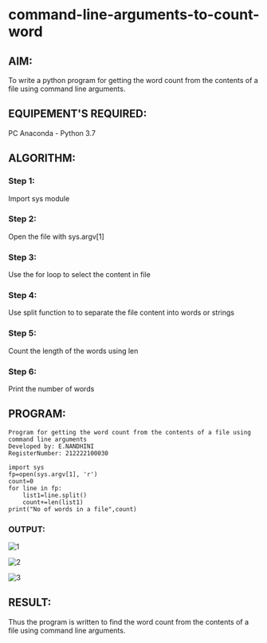 # command-line-arguments-to-count-word
## AIM:
To write a python program for getting the word count from the contents of a file using command line arguments.
## EQUIPEMENT'S REQUIRED: 
PC
Anaconda - Python 3.7
## ALGORITHM: 
### Step 1:

Import sys module
### Step 2:

Open the file with sys.argv[1]
### Step 3:

Use the for loop to select the content in file
### Step 4:

Use split function to to separate the file content into words or strings
### Step 5:

Count the length of the words using len
### Step 6:

Print the number of words
## PROGRAM:
```
Program for getting the word count from the contents of a file using command line arguments
Developed by: E.NANDHINI
RegisterNumber: 212222100030

import sys
fp=open(sys.argv[1], 'r')
count=0
for line in fp:
    list1=line.split()
    count+=len(list1)
print("No of words in a file",count)
```

### OUTPUT:


![1](https://github.com/Nandhinijaya/command-line-arguments-to-count-word/assets/121998147/4b337521-d29b-47de-920a-84c611c10e55)

![2](https://github.com/Nandhinijaya/command-line-arguments-to-count-word/assets/121998147/19c18508-f4a9-4893-ac03-2ab7be511e18)

![3](https://github.com/Nandhinijaya/command-line-arguments-to-count-word/assets/121998147/1116fc1d-bf45-4dc7-b425-83e1cefeab53)


## RESULT:
Thus the program is written to find the word count from the contents of a file using command line arguments.
